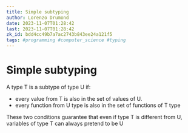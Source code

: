 ```yaml
---
title: Simple subtyping
author: Lorenzo Drumond
date: 2023-11-07T01:28:42
last: 2023-11-07T01:28:42
zk_id: bdd4cc49b7a7ac2743b843ee24a121f5
tags: #programming #computer_science #typing
---
```



# Simple subtyping

A type T is a subtype of type U if:
- every value from T is also in the set of values of U.
- every function from U type is also in the set of functions of T type

These two conditions guarantee that even if type T is different from U, variables of type T can always pretend to be U
